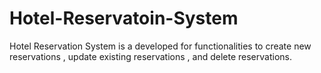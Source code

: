 # Hotel-Reservatoin-System
Hotel Reservation System is a developed for functionalities to create new reservations , update existing reservations , and delete reservations.
